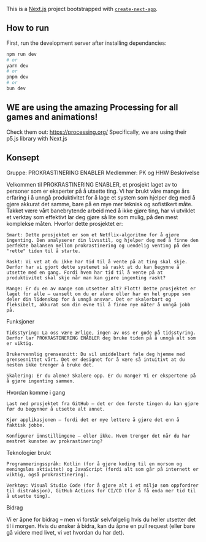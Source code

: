 This is a [Next.js](https://nextjs.org) project bootstrapped with [`create-next-app`](https://nextjs.org/docs/app/api-reference/cli/create-next-app).

## How to run

First, run the development server after installing dependancies:

```bash
npm run dev
# or
yarn dev
# or
pnpm dev
# or
bun dev
```

## WE are using the amazing Processing for all games and animations!
Check them out: https://processing.org/
Specifically, we are using their p5.js library with Next.js

## Konsept

Gruppe: PROKRASTINERING ENABLER
Medlemmer: PK og HHW
Beskrivelse

Velkommen til PROKRASTINERING ENABLER, et prosjekt laget av to personer som er eksperter på å utsette ting. Vi har brukt våre mange års erfaring i å unngå produktivitet for å lage et system som hjelper deg med å gjøre akkurat det samme, bare på en mye mer teknisk og sofistikert måte. Takket være vårt banebrytende arbeid med å ikke gjøre ting, har vi utviklet et verktøy som effektivt lar deg gjøre så lite som mulig, på den mest komplekse måten.
Hvorfor dette prosjektet er:

    Smart: Dette prosjektet er som et Netflix-algoritme for å gjøre ingenting. Den analyserer din livsstil, og hjelper deg med å finne den perfekte balansen mellom prokrastinering og uendelig venting på den "rette" tiden til å starte.

    Raskt: Vi vet at du ikke har tid til å vente på at ting skal skje. Derfor har vi gjort dette systemet så raskt at du kan begynne å utsette med en gang. Fordi hvem har tid til å vente på at produktivitet skal skje når man kan gjøre ingenting raskt?

    Mange: Er du en av mange som utsetter alt? Flott! Dette prosjektet er laget for alle – uansett om du er alene eller har en hel gruppe som deler din lidenskap for å unngå ansvar. Det er skalerbart og fleksibelt, akkurat som din evne til å finne nye måter å unngå jobb på.

Funksjoner

    Tidsstyring: La oss være ærlige, ingen av oss er gode på tidsstyring. Derfor lar PROKRASTINERING ENABLER deg bruke tiden på å unngå alt som er viktig.

    Brukervennlig grensesnitt: Du vil umiddelbart føle deg hjemme med grensesnittet vårt. Det er designet for å være så intuitivt at du nesten ikke trenger å bruke det.

    Skalering: Er du alene? Skalere opp. Er du mange? Vi er ekspertene på å gjøre ingenting sammen.

Hvordan komme i gang

    Last ned prosjektet fra GitHub – det er den første tingen du kan gjøre før du begynner å utsette alt annet.

    Kjør applikasjonen – fordi det er mye lettere å gjøre det enn å faktisk jobbe.

    Konfigurer innstillingene – eller ikke. Hvem trenger det når du har mestret kunsten av prokrastinering?

Teknologier brukt

    Programmeringsspråk: Kotlin (for å gjøre koding til en morsom og meningsløs aktivitet) og JavaScript (fordi alt som går på internett er viktig, også prokrastinering).

    Verktøy: Visual Studio Code (for å gjøre alt i et miljø som oppfordrer til distraksjon), GitHub Actions for CI/CD (for å få enda mer tid til å utsette ting).

Bidrag

Vi er åpne for bidrag – men vi forstår selvfølgelig hvis du heller utsetter det til i morgen. Hvis du ønsker å bidra, kan du åpne en pull request (eller bare gå videre med livet, vi vet hvordan du har det).
